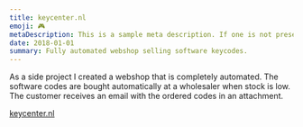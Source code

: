 ```yaml
---
title: keycenter.nl
emoji: 🎮
metaDescription: This is a sample meta description. If one is not present in your page/project's front matter, the default metadata.desciption will be used instead.
date: 2018-01-01
summary: Fully automated webshop selling software keycodes.
---
```


As a side project I created a webshop that is completely automated. The software codes are bought automatically at a wholesaler when stock is low. The customer receives an email with the ordered codes in an attachment.

[keycenter.nl](https://www.keycenter.nl)